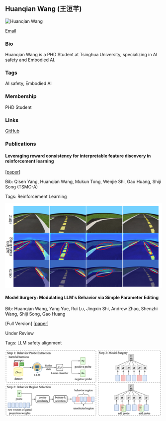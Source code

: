 ## Huanqian Wang (王洹芊)
![Huanqian Wang](./assets/avatar.jpg)

<a href="wang-hq23@mails.tsinghua.edu.cn">Email</a>

### Bio

Huanqian Wang is a PHD Student at Tsinghua University, specializing in AI safety and Embodied AI.

### Tags
AI safety, Embodied AI

### Membership 
PHD Student

### Links

<a href="https://github.com/lucywang720">GitHub</a>


### Publications

#### Leveraging reward consistency for interpretable feature discovery in reinforcement learning
[<a href="https://arxiv.org/pdf/2309.01458">paper</a>]

Bib: Qisen Yang, Huanqian Wang, Mukun Tong, Wenjie Shi, Gao Huang, Shiji Song (TSMC-A)

Tags: Reinforcement Learning

![RLinRL](./assets/RLinRL.png)

#### Model Surgery: Modulating LLM's Behavior via Simple Parameter Editing

Bib: Huanqian Wang, Yang Yue, Rui Lu, Jingxin Shi, Andrew Zhao, Shenzhi Wang, Shiji Song, Gao Huang

[Full Version] [<a href="https://arxiv.org/abs/2407.08770">paper</a>]

Under Review

Tags: LLM safety alignment

![ModelSurgery](./assets/surgery.png)